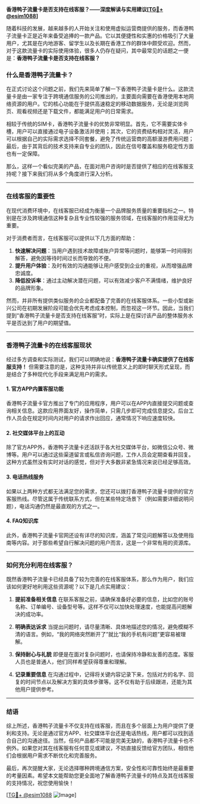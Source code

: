 **香港鸭子流量卡是否支持在线客服？——深度解读与实用建议[[TG💪+ @esim1088](https://t.me/s/esim1088)]**

随着科技的发展，越来越多的人开始关注和使用虚拟运营商提供的服务，而香港鸭子流量卡正是近年来备受追捧的一款产品。它以其便捷性和实惠的价格吸引了大量用户，尤其是在内地游客、留学生以及长期在香港工作的群体中颇受欢迎。然而，对于这款流量卡的实际使用体验，很多人仍存在疑问，其中最常见的话题之一便是：**香港鸭子流量卡是否支持在线客服？**

### 什么是香港鸭子流量卡？

在正式讨论这个问题之前，我们先来简单了解一下香港鸭子流量卡是什么。这款流量卡是由一家专注于跨境通信服务的公司推出的，主要面向需要在香港使用本地网络资源的用户。它的核心功能在于提供高速稳定的移动数据服务，无论是浏览网页、观看视频还是下载文件，都能满足用户的日常需求。

相较于传统的SIM卡，香港鸭子流量卡的优势非常明显。首先，它不需要实体卡槽，用户可以直接通过电子设备激活并使用；其次，它的资费结构相对灵活，用户可以根据自己的实际需求选择不同套餐，避免了传统运营商的高额漫游费用问题；最后，由于其背后的技术支持来自专业的团队，因此在信号覆盖和服务稳定性方面也有一定保障。

那么，这样一个看似完美的产品，在面对用户咨询时是否提供了相应的在线客服支持呢？接下来我们将从多个角度进行深入分析。

---

### 在线客服的重要性

在现代消费环境中，在线客服已经成为衡量一个品牌服务质量的重要指标之一。特别是在涉及跨境通信这种复杂且专业性较强的服务领域，在线客服的作用显得尤为重要。

对于消费者而言，在线客服可以提供以下几方面的帮助：
1. **快速解决问题**：当用户遇到技术故障或账户异常等问题时，能够第一时间得到解答，避免因等待时间过长而导致的不便。
2. **提升用户体验**：及时有效的沟通能够让用户感受到企业的重视，从而增强品牌忠诚度。
3. **降低投诉率**：通过主动解决潜在问题，可以有效减少客户不满情绪，维护良好的品牌形象。

然而，并非所有提供类似服务的企业都配备了完善的在线客服体系。一些小型或新兴公司在初期发展阶段可能会优先考虑成本控制，而忽视这一环节。因此，当我们提到“香港鸭子流量卡是否支持在线客服”时，实际上是在探讨该产品的整体服务水平是否达到了用户的期望值。

---

### 香港鸭子流量卡的在线客服现状

经过多方调查和实际测试，我们可以明确地说：**香港鸭子流量卡确实提供了在线客服支持！** 但需要注意的是，这种支持并非以传统意义上的即时聊天形式呈现，而是结合了多种现代化手段来满足用户的需求。

#### 1. 官方APP内置客服功能
香港鸭子流量卡官方推出了专门的应用程序，用户可以在APP内直接提交问题或查询相关信息。这款应用界面友好，操作简单，只需几步即可完成信息提交。后台工作人员会在规定时间内对用户的请求作出回应，通常情况下响应速度较快。

#### 2. 社交媒体平台上的互动
除了官方APP外，香港鸭子流量卡还活跃于各大社交媒体平台，如微信公众号、微博等。用户可以通过这些渠道留言或私信咨询问题，工作人员会定期查看并回复。这种方式虽然没有实时对话的感觉，但对于大多数非紧急情况来说已经足够高效。

#### 3. 电话热线服务
如果以上两种方式都无法满足您的需求，您还可以拨打香港鸭子流量卡提供的官方客服热线。尽管这属于传统联系方式，但在某些特定场景下（例如需要详细说明问题），电话沟通仍然是最直观的方式之一。

#### 4. FAQ知识库
此外，香港鸭子流量卡官网还设有详尽的知识库，涵盖了常见问题解答以及使用指南等内容。对于那些希望自行解决问题的用户而言，这是一个非常有用的资源库。

---

### 如何充分利用在线客服？

既然香港鸭子流量卡已经具备了较为完善的在线客服体系，那么作为用户，我们应该如何更好地利用这些资源呢？以下是几点实用建议：

1. **提前准备相关信息**
   在联系客服之前，请确保准备好必要的信息，比如您的账号名称、订单编号、设备型号等。这样不仅可以加快处理速度，也能提高问题解决的成功率。

2. **明确表达诉求**
   当提出问题时，请尽量清晰、具体地描述您的情况，避免模糊不清的语言。例如，“我的网络突然断开了”就比“我的手机有问题”更容易被理解。

3. **保持耐心与礼貌**
   即便是在面对复杂问题时，也请保持冷静和友善的态度。客服人员也是普通人，他们同样希望获得尊重和理解。

4. **记录重要信息**
   在沟通过程中，记得将关键内容记录下来，包括对方的名字、回复的时间节点以及解决方案的具体步骤等。这不仅有助于后续跟进，还能为其他用户提供参考。

---

### 结语

综上所述，香港鸭子流量卡不仅支持在线客服，而且在多个层面上为用户提供了便利和支持。无论是通过官方APP、社交媒体平台还是电话热线，用户都可以找到适合自己的沟通途径。当然，任何产品都不可能是完美无缺的，香港鸭子流量卡也不例外。如果您对其在线客服有任何意见或建议，不妨直接反馈给官方团队，相信他们会根据用户需求不断优化和完善服务。

最后，再次提醒大家，无论选择哪种跨境通信方案，安全性和可靠性始终是最重要的考量因素。希望本文能帮助您更全面地了解香港鸭子流量卡的特点及其在线客服的支持情况，祝您使用愉快！

[[TG💪+ @esim1088](https://t.me/s/esim1088) ![Image](https://i.postimg.cc/4NQfJmqS/Snipaste-2025-05-13-00-14-12.png)]